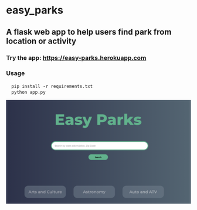 # easy_parks

## A flask web app to help users find park from location or activity

### Try the app: https://easy-parks.herokuapp.com

### Usage

```
  pip install -r requirements.txt
  python app.py
```
![Home](images/home.png)
